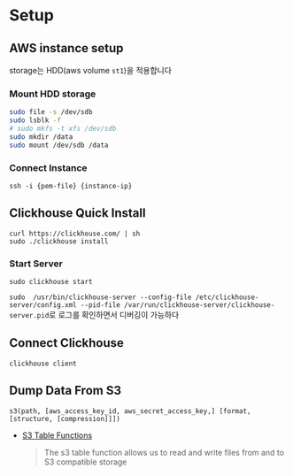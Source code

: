 # Setup
## AWS instance setup
storage는 HDD(aws volume `st1`)을 적용합니다

### Mount HDD storage
```bash
sudo file -s /dev/sdb
sudo lsblk -f
# sudo mkfs -t xfs /dev/sdb
sudo mkdir /data
sudo mount /dev/sdb /data
```

### Connect Instance
```
ssh -i {pem-file} {instance-ip}
```

## Clickhouse Quick Install 
```
curl https://clickhouse.com/ | sh
sudo ./clickhouse install
```
### Start Server
```
sudo clickhouse start
```
`sudo  /usr/bin/clickhouse-server --config-file /etc/clickhouse-server/config.xml --pid-file /var/run/clickhouse-server/clickhouse-server.pid`로 로그를 확인하면서 디버깅이 가능하다 

## Connect Clickhouse
```
clickhouse client
```

## Dump Data From S3
```
s3(path, [aws_access_key_id, aws_secret_access_key,] [format, [structure, [compression]]])
```
- [S3 Table Functions](https://clickhouse.com/docs/en/integrations/s3/s3-table-functions)
    > The s3 table function allows us to read and write files from and to S3 compatible storage
